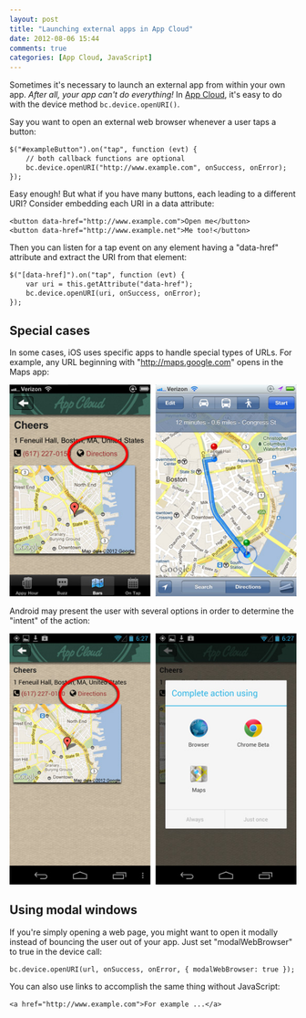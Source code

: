 ```yaml
---
layout: post
title: "Launching external apps in App Cloud"
date: 2012-08-06 15:44
comments: true
categories: [App Cloud, JavaScript]
---
```


Sometimes it's necessary to launch an external app from within your own app.
_After all, your app can't do everything!_ In [App Cloud][1], it's easy to do
with the device method `bc.device.openURI()`.

Say you want to open an external web browser whenever a user taps a button:

    $("#exampleButton").on("tap", function (evt) {
        // both callback functions are optional
        bc.device.openURI("http://www.example.com", onSuccess, onError);
    });

Easy enough! But what if you have many buttons, each leading to a different
URI? Consider embedding each URI in a data attribute:

    <button data-href="http://www.example.com">Open me</button>
    <button data-href="http://www.example.net">Me too!</button>

Then you can listen for a tap event on any element having a "data-href"
attribute and extract the URI from that element:

    $("[data-href]").on("tap", function (evt) {
        var uri = this.getAttribute("data-href");
        bc.device.openURI(uri, onSuccess, onError);
    });

## Special cases

In some cases, iOS uses specific apps to handle special types of URLs. For
example, any URL beginning with "http://maps.google.com" opens in the Maps
app:

![iOS screen shot](/images/blog/app-cloud-open-uri-ios.jpg)

Android may present the user with several options in order to determine the
"intent" of the action:

![Android screen shot](/images/blog/app-cloud-open-uri-android.jpg)

## Using modal windows

If you're simply opening a web page, you might want to open it modally instead
of bouncing the user out of your app. Just set "modalWebBrowser" to true in
the device call:

    bc.device.openURI(url, onSuccess, onError, { modalWebBrowser: true });

You can also use links to accomplish the same thing without JavaScript:

    <a href="http://www.example.com">For example ...</a>

[1]: http://appcloud.brightcove.com